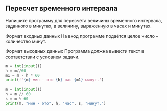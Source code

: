 ## Пересчет временного интервала
Напишите программу для пересчёта величины временного интервала, заданного в минутах, в величину, выраженную в часах и минутах.

Формат входных данных
На вход программе подаётся целое число – количество минут.

Формат выходных данных
Программа должна вывести текст в соответствии с условием задачи.

```python
m = int(input())
h = m//60
m1 = m - h * 60
print(f'{m} мин - это {h} час {m1} минут.')
```
```python
m = int(input())
h = m // 60
s = m % 60
print(m, "мин - это", h, "час", s, "минут.")
```